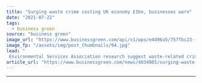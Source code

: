 ```yaml
---
title: "Surging waste crime costing UK economy £1bn, businesses warn"
date: "2021-07-22"
tags: 
  - business green
source: "business green"
image_url: "https://www.businessgreen.com/api/v1/wps/e4d06a5/757fbc23-fa41-4cdd-b859-e5f841679f7c/4/waste-crime-xxl-185x114.jpg"
image_fp: "/assets/img/post_thumbnails/94.jpg"
lead: "
 Environmental Services Association research suggest waste-related crime has surged over 50 per cent in three years, potentially costing taxpayers £1bn ..."
article_url: "https://www.businessgreen.com/news/4034865/surging-waste-crime-costing-uk-economy-gbp1bn-businesses-warn"
---
```


---
